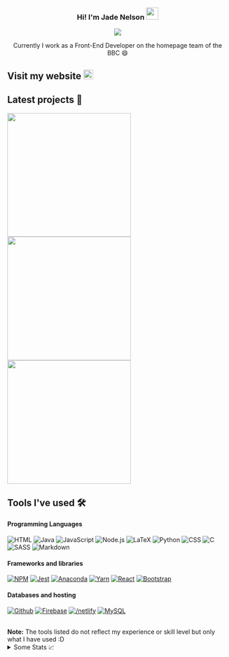 <h3 align="center">
  Hi! I'm Jade Nelson
  <img src="https://media.giphy.com/media/hvRJCLFzcasrR4ia7z/giphy.gif" width="28">
</h3>

<p align="center">
  <img src="https://readme-typing-svg.herokuapp.com?font=Fira+Code&color=%23F75C7E&size=20&duration=6000&center=true&lines=Software+Engineer+%40+BBC;Studying+%40+University+of+Glasgow;Second+Year+Graduate+Apprentice">
<p align="center">
  Currently I work as a Front-End Developer on the homepage team of the BBC 😄

## Visit my website <a href="https://react-website-a0ccf.web.app/"><img width="22px" alt="Website" title="Website" src="https://i.imgur.com/cEgfMEK.png"/></a>
  
## Latest projects 📘 

<!-- Repo info cards - https://github.com/anuraghazra/github-readme-stats -->
<!-- Small repo cards (fork) - https://github.com/DenverCoder1/github-readme-stats -->
<p align="left">
  <a href="https://github.com/jade-elyse/react-website"><img width="282" src="https://github-readme-stats.vercel.app/api/pin/?username=jade-elyse&repo=react-website&theme=nord&hide_border=true&title_color=F75C7ED5"></a>
  <a href="https://github.com/jade-elyse/tango_with_django_project"><img width="282" src="https://github-readme-stats.vercel.app/api/pin/?username=jade-elyse&repo=tango_with_django_project&theme=nord&hide_border=true&title_color=F75C7ED5"></a>
  <a href="https://github.com/jade-elyse/C-intro-programs"><img width="282" src="https://github-readme-stats.vercel.app/api/pin/?username=jade-elyse&repo=C-intro-programs&theme=nord&hide_border=true&title_color=F75C7ED5"></a>
</p>


## Tools I've used :hammer_and_wrench:

#### Programming Languages

<p>
    <a><img alt="HTML" src="https://img.shields.io/badge/html5-%23E34F26.svg?style=for-the-badge&logo=html5&logoColor=white"></a>
    <a><img alt="Java" src="https://img.shields.io/badge/java-%23ED8B00.svg?style=for-the-badge&logo=java&logoColor=white"></a>
    <a><img alt="JavaScript" src="https://img.shields.io/badge/javascript-%23323330.svg?style=for-the-badge&logo=javascript&logoColor=%23F7DF1E"></a>
    <a><img alt="Node.js" src="https://img.shields.io/badge/node.js-6DA55F?style=for-the-badge&logo=node.js&logoColor=white"></a>
    <a><img alt="LaTeX" src="https://img.shields.io/badge/latex-%23008080.svg?style=for-the-badge&logo=latex&logoColor=white"></a>
    <a><img alt="Python" src="https://img.shields.io/badge/python-3670A0?style=for-the-badge&logo=python&logoColor=ffdd54"></a>
    <a><img alt="CSS" src="https://img.shields.io/badge/css3-%231572B6.svg?style=for-the-badge&logo=css3&logoColor=white"></a>
    <a><img alt="C" src="https://img.shields.io/badge/c-%2300599C.svg?style=for-the-badge&logo=c&logoColor=white"></a>
    <a><img alt="SASS" src="https://img.shields.io/badge/SASS-hotpink.svg?style=for-the-badge&logo=SASS&logoColor=white"></a>
    <a><img alt="Markdown" src="https://img.shields.io/badge/markdown-%23000000.svg?style=for-the-badge&logo=markdown&logoColor=white"></a>
</p>

#### Frameworks and libraries

<p> 
    <a href="#"><img alt="NPM" src="https://img.shields.io/badge/NPM-%23000000.svg?style=for-the-badge&logo=npm&logoColor=white"></a>  
    <a href="#"><img alt="Jest" src="https://img.shields.io/badge/-jest-%23C21325?style=for-the-badge&logo=jest&logoColor=white"></a>  
    <a href="#"><img alt="Anaconda" src="https://img.shields.io/badge/Anaconda-%2344A833.svg?style=for-the-badge&logo=anaconda&logoColor=white"></a> 
    <a href="#"><img alt="Yarn" src="https://img.shields.io/badge/yarn-%232C8EBB.svg?style=for-the-badge&logo=yarn&logoColor=white"></a>  
    <a href="#"><img alt="React" src="https://img.shields.io/badge/react-%2320232a.svg?style=for-the-badge&logo=react&logoColor=%2361DAFB"></a>
    <a href="#"><img alt="Bootstrap" src="https://img.shields.io/badge/bootstrap-%23563D7C.svg?style=for-the-badge&logo=bootstrap&logoColor=white"></a>
</p>

#### Databases and hosting

<p>
  <a href="#"><img alt="Github" src="https://img.shields.io/badge/github-%23121011.svg?style=for-the-badge&logo=github&logoColor=white"></a>
  <a href="#"><img alt="Firebase" src="https://img.shields.io/badge/firebase-%23039BE5.svg?style=for-the-badge&logo=firebase"></a>
  <a href="#"><img alt="/netlify" src="https://img.shields.io/badge/netlify-%23000000.svg?style=for-the-badge&logo=netlify&logoColor=#00C7B7)"></a>
  <a href="#"><img alt="MySQL" src="https://img.shields.io/badge/mysql-%2300f.svg?style=for-the-badge&logo=mysql&logoColor=white"></a>
</p>
  
  <br/>
  <b>Note:</b> The tools listed do not reflect my experience or skill level but only what I have used :D
  
<!--   https://github.com/Ileriayo/markdown-badges#frameworks-platforms-and-libraries (if more need added)-->


<details>
  <summary>Some Stats 📈</summary>

<p align="center">
  <a>
    <img src="https://github-readme-stats.vercel.app/api?username=jade-elyse&show_icons=true&theme=nord&hide_border=true&title_color=F75C7ED5"/>
  </a>
</p>

<p align="center">
  <a>
    <img src="https://github-readme-stats.vercel.app/api/top-langs/?username=jade-elyse&layout=compact&theme=nord&title_color=F75C7ED5&hide_border=true"/>
  </a>
</p>

</details>

<!-- <p align="center">
  <a>
    <img src="http://github-readme-streak-stats.herokuapp.com?user=jade-elyse&theme=nord&hide_border=true&date_format=j%20M%5B%20Y%&ring=F75C7ED5&fire=F75C7ED5"/>
  </a>
</p> -->

<!--
**jade-elyse/jade-elyse** is a ✨ _special_ ✨ repository because its `README.md` (this file) appears on your GitHub profile.

Here are some ideas to get you started:

- 🔭 I’m currently working on ...
- 🌱 I’m currently learning ...
- 👯 I’m looking to collaborate on ...
- 🤔 I’m looking for help with ...
- 💬 Ask me about ...
- 📫 How to reach me: ...
- 😄 Pronouns: ...
- ⚡ Fun fact: ...
-->
